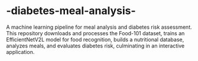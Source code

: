 # -diabetes-meal-analysis-
A machine learning pipeline for meal analysis and diabetes risk assessment. This repository downloads and processes the Food-101 dataset, trains an EfficientNetV2L model for food recognition, builds a nutritional database, analyzes meals, and evaluates diabetes risk, culminating in an interactive application.
